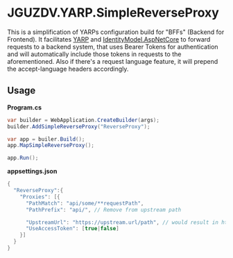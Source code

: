 # JGUZDV.YARP.SimpleReverseProxy

This is a simplification of YARPs configuration build for "BFFs" (Backend for Frontend).
It facilitates [YARP]() and [IdentityModel.AspNetCore]() to forward requests to a backend system,
that uses Bearer Tokens for authentication and will automatically include those tokens in requests 
to the aforementioned. Also if there's a request language feature, it will prepend the accept-language headers accordingly.

## Usage

**Program.cs**
```csharp
var builder = WebApplication.CreateBuilder(args);
builder.AddSimpleReverseProxy("ReverseProxy");

var app = builer.Build();
app.MapSimpleReverseProxy();

app.Run();
```

**appsettings.json**
```csharp
{
  "ReverseProxy":{
    "Proxies": [{
      "PathMatch": "api/some/**requestPath",
      "PathPrefix": "api/", // Remove from upstream path

      "UpstreamUrl": "https://upstream.url/path", // would result in https://upstream.url/path/some/**requestPath
      "UseAccessToken": [true|false]
    }]
  }
}
```